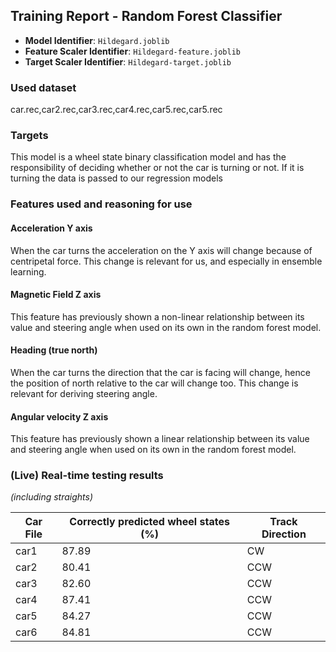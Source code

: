 ## Training Report - Random Forest Classifier

- **Model Identifier**: `Hildegard.joblib`
- **Feature Scaler Identifier**: `Hildegard-feature.joblib`
- **Target Scaler Identifier**: `Hildegard-target.joblib`

### Used dataset
car.rec,car2.rec,car3.rec,car4.rec,car5.rec,car5.rec

### Targets
This model is a wheel state binary classification model and has the responsibility
of deciding whether or not the car is turning or not. If it is turning the data is passed
to our regression models

### Features used and reasoning for use
#### Acceleration Y axis
When the car turns the acceleration on the Y axis will change because of centripetal force. This change is relevant for us, and especially in ensemble learning.

#### Magnetic Field Z axis
This feature has previously shown a non-linear relationship between its value and steering angle when used on its own in the random forest model. 

#### Heading (true north)
When the car turns the direction that the car is facing will change, hence the position of north relative to the car will change too. This change is relevant for deriving steering angle.

#### Angular velocity Z axis
This feature has previously shown a linear relationship between its value and steering angle when used on its own in the random forest model.

### (Live) Real-time testing results 
*(including straights)*

| Car File | Correctly predicted wheel states (%) | Track Direction |
|----------|--------------------------------------|-----------------|
| car1     | 87.89                                | CW              |
| car2     | 80.41                                | CCW             |
| car3     | 82.60                                | CCW             |
| car4     | 87.41                                | CCW             |
| car5     | 84.27                                | CCW             |
| car6     | 84.81                                | CCW             |

